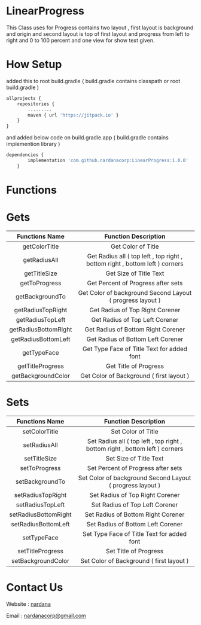 # LinearProgress

This Class uses for Progress contains two layout , first layout is background and origin and second layout is top of first layout and progress from left to right and 0 to 100 percent and one view for show text given.

# How Setup

added this to root build.gradle ( build.gradle contains classpath or root build.gradle )

```python
allprojects {
    repositories {
        .........
        maven { url 'https://jitpack.io' }
    }
}
```

and added below code on build.gradle.app ( build.gradle contains implemention library )

```python
dependencies {
		implementation 'com.github.nardanacorp:LinearProgress:1.0.0'
	}
```


# Functions

# Gets

| Functions Name | Function Description |
| :-------------: | :------------------: |
| getColorTitle | Get Color of Title |
| getRadiusAll | Get Radius all ( top left , top right , bottom right , bottom left ) corners |
| getTitleSize | Get Size of Title Text |
| getToProgress | Get Percent of Progress after sets |
| getBackgroundTo | Get Color of background Second Layout ( progress layout ) |
| getRadiusTopRight | Get Radius of Top Right Corener |
| getRadiusTopLeft | Get Radius of Top Left Corener |
| getRadiusBottomRight | Get Radius of Bottom Right Corener |
| getRadiusBottomLeft | Get Radius of Bottom Left Corener |
| getTypeFace | Get Type Face of Title Text for added font |
| getTitleProgress | Get Title of Progress |
| getBackgroundColor | Get Color of Background ( first layout ) |

# Sets

| Functions Name | Function Description |
| :-------------: | :------------------: |
| setColorTitle | Set Color of Title |
| setRadiusAll | Set Radius all ( top left , top right , bottom right , bottom left ) corners |
| setTitleSize | Set Size of Title Text |
| setToProgress | Set Percent of Progress after sets |
| setBackgroundTo | Set Color of background Second Layout ( progress layout ) |
| setRadiusTopRight | Set Radius of Top Right Corener |
| setRadiusTopLeft | Set Radius of Top Left Corener |
| setRadiusBottomRight | Set Radius of Bottom Right Corener |
| setRadiusBottomLeft | Set Radius of Bottom Left Corener |
| setTypeFace | Set Type Face of Title Text for added font |
| setTitleProgress | Set Title of Progress |
| setBackgroundColor | Set Color of Background ( first layout ) |

# Contact Us

Website : [nardana](http://nardana.ir/)

Email : nardanacorp@gmail.com
